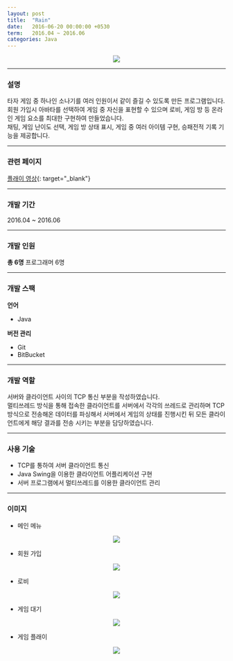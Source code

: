 ```yaml
---
layout: post
title:  "Rain"
date:   2016-06-20 00:00:00 +0530
term:   2016.04 ~ 2016.06
categories: Java
---
```

  

<center><a href="https://classrabbit.github.io/assets/image/project/rain/play1.png" target="_blank"><img class="post-img" src="https://classrabbit.github.io/assets/image/project/rain/play1.png"></a></center>
  

---
### 설명
타자 게임 중 하나인 소나기를 여러 인원이서 같이 즐길 수 있도록 만든 프로그램입니다.  
회원 가입시 아바타를 선택하여 게임 중 자신을 표현할 수 있으며 로비, 게임 방 등 온라인 게임 요소를 최대한 구현하여 만들었습니다.  
채팅, 게임 난이도 선택, 게임 방 상태 표시, 게임 중 여러 아이템 구현, 승패전적 기록 기능을 제공합니다.  

---
### 관련 페이지
[플래이 영상][url-play]{: target="_blank"}  

---
### 개발 기간
2016.04 ~ 2016.06

---
### 개발 인원
**총 6명**
프로그래머 6명

---
### 개발 스팩
**언어**
* Java

**버전 관리**  
* Git
* BitBucket

---
### 개발 역할
서버와 클라이언트 사이의 TCP 통신 부분을 작성하였습니다.  
멀티쓰레드 방식을 통해 접속한 클라이언트를 서버에서 각각의 쓰레드로 관리하며 TCP 방식으로 전송해온 데이터를 파싱해서 서버에서 게임의 상태를 진행시킨 뒤 모든 클라이언트에게 해당 결과를 전송 시키는 부분을 담당하였습니다. 


---
### 사용 기술
* TCP를 통하여 서버 클라이언트 통신
* Java Swing을 이용한 클라이언트 어플리케이션 구현
* 서버 프로그램에서 멀티쓰레드를 이용한 클라이언트 관리


---
### 이미지

* 메인 메뉴
<center><a href="https://classrabbit.github.io/assets/image/project/rain/mainmenu.png" target="_blank"><img class="post-img" src="https://classrabbit.github.io/assets/image/project/rain/mainmenu.png"></a></center>

* 회원 가입
<center><a href="https://classrabbit.github.io/assets/image/project/rain/signin.png" target="_blank"><img class="post-img" src="https://classrabbit.github.io/assets/image/project/rain/signin.png"></a></center>

* 로비
<center><a href="https://classrabbit.github.io/assets/image/project/rain/lobby.png" target="_blank"><img class="post-img" src="https://classrabbit.github.io/assets/image/project/rain/lobby.png"></a></center>

* 게임 대기
<center><a href="https://classrabbit.github.io/assets/image/project/rain/play0.png" target="_blank"><img class="post-img" src="https://classrabbit.github.io/assets/image/project/rain/play0.png"></a></center>

* 게임 플래이
<center><a href="https://classrabbit.github.io/assets/image/project/rain/play1.png" target="_blank"><img class="post-img" src="https://classrabbit.github.io/assets/image/project/rain/play1.png"></a></center>

[url-play]: https://youtu.be/qt4XbizSLE8 

